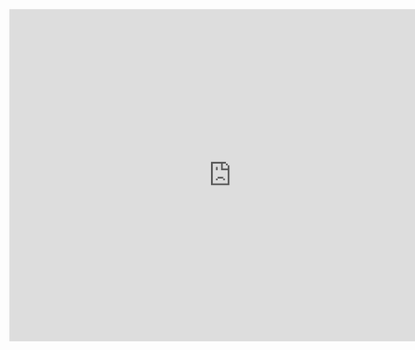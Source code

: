 <iframe width="800" height="600" src="https://app.powerbi.com/view?r=eyJrIjoiZTM2MzFlOTYtZWQyZi00NGQzLWE1NzMtNzJiMWMwMjYzZjY4IiwidCI6IjA2MzNmYTY1LTcwN2EtNDVmNy1hOTAwLTIxOTE2ZWMxNGRlOSJ9" frameborder="0" allowFullScreen="true"></iframe>
